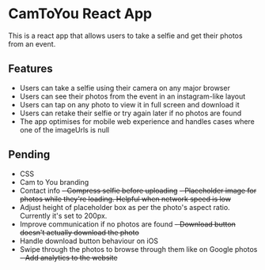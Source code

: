 # CamToYou React App

This is a react app that allows users to take a selfie and get their photos from an event.

## Features

- Users can take a selfie using their camera on any major browser
- Users can see their photos from the event in an instagram-like layout
- Users can tap on any photo to view it in full screen and download it
- Users can retake their selfie or try again later if no photos are found
- The app optimises for mobile web experience and handles cases where one of the imageUrls is null

## Pending
- CSS
- Cam to You branding
- Contact info
~~- Compress selfie before uploading~~
~~- Placeholder image for photos while they're loading. Helpful when network speed is low~~
- Adjust height of placeholder box as per the photo's aspect ratio. Currently it's set to 200px.
- Improve communication if no photos are found
~~- Download button doesn't actually download the photo~~
- Handle download button behaviour on iOS
- Swipe through the photos to browse through them like on Google photos
~~- Add analytics to the website~~